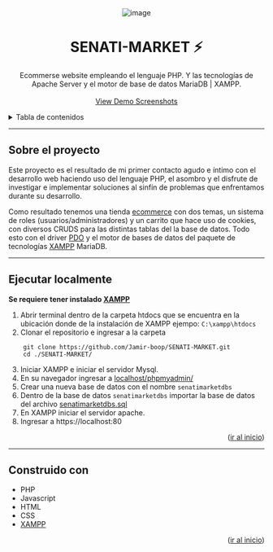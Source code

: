 <!-- LOGO -->
<div align="center" id="top">
<img src="https://i.ibb.co/gTGF9ck/image.png" alt="image" border="0">
  <h1 align="center">SENATI-MARKET ⚡</h1>
  <p align="center">
    Ecommerse website empleando el lenguaje PHP. Y las tecnologías de Apache Server y el motor de base de datos MariaDB | XAMPP.
    <br />
    <br />    
    <a href="https://github.com/Jamir-boop/SENATI-MARKET/tree/main/screenshots">View Demo Screenshots</a>
  </p>
</div>

<!-- TABLE OF CONTENTS -->
<details>
  <summary>Tabla de contenidos</summary>
  <ol>
    <li>
      <a href="#sobre-el-proyecto">Sobre el Proyecto</a>
    </li>
    <li>
      <a href="#ejecutar-localmente">Ejecutar localmente 🚀</a>
    </li>
    <li>
      <a href="#construido-con">Construido Con</a>
    </li>
  </ol>
</details>
<hr>

## Sobre el proyecto
Este proyecto es el resultado de mi primer contacto agudo e íntimo con el desarrollo web haciendo uso del lenguaje PHP, el asombro y el disfrute de investigar e implementar soluciones al sinfín de problemas que enfrentamos durante su desarrollo.

Como resultado tenemos una tienda <a href="https://en.wikipedia.org/wiki/E-commerce">ecommerce</a> con dos temas, un sistema de roles (usuarios/administradores) y un carrito que hace uso de cookies, con diversos CRUDS para las distintas tablas del la base de datos. Todo esto con el driver <a href="https://www.php.net/manual/en/book.pdo.php">PDO</a> y el motor de bases de datos del paquete de tecnologías <a href="https://www.apachefriends.org/index.html">XAMPP</a> MariaDB.
<hr>

## Ejecutar localmente
**Se requiere tener instalado [XAMPP](https://www.apachefriends.org/index.html)**
1. Abrir terminal dentro de la carpeta htdocs que se encuentra en la ubicación donde de la instalación de XAMPP ejempo: `C:\xampp\htdocs`
2. Clonar el repositorio e ingresar a la carpeta
```
    git clone https://github.com/Jamir-boop/SENATI-MARKET.git
    cd ./SENATI-MARKET/
```

3. Iniciar XAMPP e iniciar el servidor Mysql.
4. En su navegador ingresar a [localhost/phpmyadmin/](https://localhost/phpmyadmin/)
5. Crear una nueva base de datos con el nombre `senatimarketdbs`
6. Dentro de la base de datos `senatimarketdbs` importar la base de datos del archivo [senatimarketdbs.sql](https://github.com/Jamir-boop/SENATI-MARKET/blob/93aa26f59f433cf100e21a40343945c143e28c41/IMPORTAR%20DBS/senatimarketdbs.sql)
7. En XAMPP iniciar el servidor apache.
8. Ingresar a https://localhost:80
<p align="right">(<a href="#top">ir al inicio</a>)</p>
<hr>

## Construido con
-   PHP
-   Javascript
-   HTML
-   CSS
-   [XAMPP](https://www.apachefriends.org/index.html)

<p align="right">(<a href="#top">ir al inicio</a>)</p>

